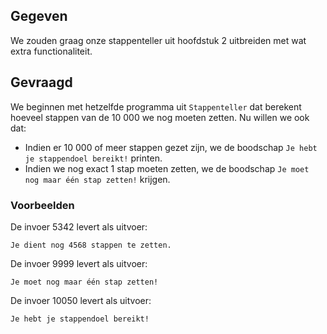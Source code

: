 ## Gegeven

We zouden graag onze stappenteller uit hoofdstuk 2 uitbreiden met wat extra functionaliteit.

## Gevraagd

We beginnen met hetzelfde programma uit `Stappenteller` dat berekent hoeveel stappen van de 10 000 we nog moeten zetten. Nu willen we ook dat:
 - Indien er 10 000 of meer stappen gezet zijn, we de boodschap `Je hebt je stappendoel bereikt!` printen.
 - Indien we nog exact 1 stap moeten zetten, we de boodschap `Je moet nog maar één stap zetten!` krijgen.

### Voorbeelden

De invoer 5342 levert als uitvoer:

```console?lang=python
Je dient nog 4568 stappen te zetten.
```

De invoer 9999 levert als uitvoer:

```console?lang=python
Je moet nog maar één stap zetten!
```

De invoer 10050 levert als uitvoer:

```console?lang=python
Je hebt je stappendoel bereikt!
```
